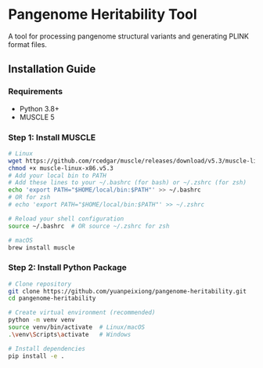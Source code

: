 # Pangenome Heritability Tool

A tool for processing pangenome structural variants and generating PLINK format files.

## Installation Guide

### Requirements
- Python 3.8+
- MUSCLE 5

### Step 1: Install MUSCLE
```bash
# Linux
wget https://github.com/rcedgar/muscle/releases/download/v5.3/muscle-linux-x86.v5.3
chmod +x muscle-linux-x86.v5.3
# Add your local bin to PATH
# Add these lines to your ~/.bashrc (for bash) or ~/.zshrc (for zsh)
echo 'export PATH="$HOME/local/bin:$PATH"' >> ~/.bashrc
# OR for zsh
# echo 'export PATH="$HOME/local/bin:$PATH"' >> ~/.zshrc

# Reload your shell configuration
source ~/.bashrc  # OR source ~/.zshrc for zsh

# macOS
brew install muscle
```

### Step 2: Install Python Package
```bash
# Clone repository
git clone https://github.com/yuanpeixiong/pangenome-heritability.git
cd pangenome-heritability

# Create virtual environment (recommended)
python -m venv venv
source venv/bin/activate  # Linux/macOS
.\venv\Scripts\activate   # Windows

# Install dependencies
pip install -e .
```




